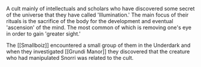 A cult mainly of intellectuals and scholars who have discovered some secret of the universe that they have called 'Illumination.' 
The main focus of their rituals is the sacrifice of the body for the development and eventual 'ascension' of the mind. The most common of which is removing one's eye in order to gain 'greater sight.' 

The [[Smallboiz]] encountered a small group of them in the Underdark and when they investigated [[Grundi Manor]] they discovered that the creature who had manipulated Snorri was related to the cult. 
